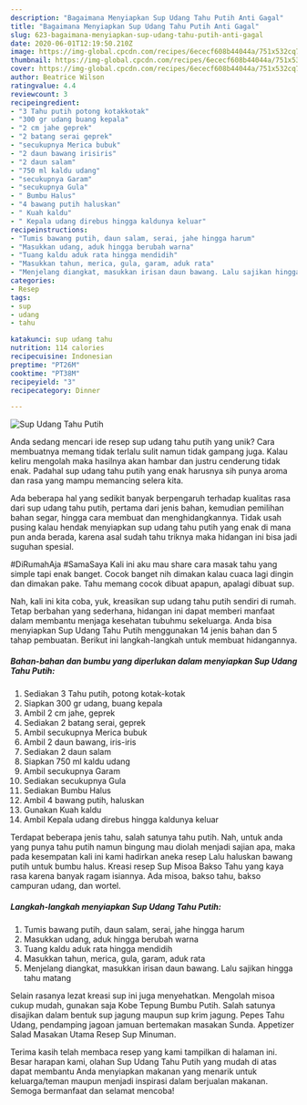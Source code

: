 ```yaml
---
description: "Bagaimana Menyiapkan Sup Udang Tahu Putih Anti Gagal"
title: "Bagaimana Menyiapkan Sup Udang Tahu Putih Anti Gagal"
slug: 623-bagaimana-menyiapkan-sup-udang-tahu-putih-anti-gagal
date: 2020-06-01T12:19:50.210Z
image: https://img-global.cpcdn.com/recipes/6ececf608b44044a/751x532cq70/sup-udang-tahu-putih-foto-resep-utama.jpg
thumbnail: https://img-global.cpcdn.com/recipes/6ececf608b44044a/751x532cq70/sup-udang-tahu-putih-foto-resep-utama.jpg
cover: https://img-global.cpcdn.com/recipes/6ececf608b44044a/751x532cq70/sup-udang-tahu-putih-foto-resep-utama.jpg
author: Beatrice Wilson
ratingvalue: 4.4
reviewcount: 3
recipeingredient:
- "3 Tahu putih potong kotakkotak"
- "300 gr udang buang kepala"
- "2 cm jahe geprek"
- "2 batang serai geprek"
- "secukupnya Merica bubuk"
- "2 daun bawang irisiris"
- "2 daun salam"
- "750 ml kaldu udang"
- "secukupnya Garam"
- "secukupnya Gula"
- " Bumbu Halus"
- "4 bawang putih haluskan"
- " Kuah kaldu"
- " Kepala udang direbus hingga kaldunya keluar"
recipeinstructions:
- "Tumis bawang putih, daun salam, serai, jahe hingga harum"
- "Masukkan udang, aduk hingga berubah warna"
- "Tuang kaldu aduk rata hingga mendidih"
- "Masukkan tahun, merica, gula, garam, aduk rata"
- "Menjelang diangkat, masukkan irisan daun bawang. Lalu sajikan hingga tahu matang"
categories:
- Resep
tags:
- sup
- udang
- tahu

katakunci: sup udang tahu 
nutrition: 114 calories
recipecuisine: Indonesian
preptime: "PT26M"
cooktime: "PT38M"
recipeyield: "3"
recipecategory: Dinner

---
```



![Sup Udang Tahu Putih](https://img-global.cpcdn.com/recipes/6ececf608b44044a/751x532cq70/sup-udang-tahu-putih-foto-resep-utama.jpg)

Anda sedang mencari ide resep sup udang tahu putih yang unik? Cara membuatnya memang tidak terlalu sulit namun tidak gampang juga. Kalau keliru mengolah maka hasilnya akan hambar dan justru cenderung tidak enak. Padahal sup udang tahu putih yang enak harusnya sih punya aroma dan rasa yang mampu memancing selera kita.

Ada beberapa hal yang sedikit banyak berpengaruh terhadap kualitas rasa dari sup udang tahu putih, pertama dari jenis bahan, kemudian pemilihan bahan segar, hingga cara membuat dan menghidangkannya. Tidak usah pusing kalau hendak menyiapkan sup udang tahu putih yang enak di mana pun anda berada, karena asal sudah tahu triknya maka hidangan ini bisa jadi suguhan spesial.

#DiRumahAja #SamaSaya Kali ini aku mau share cara masak tahu yang simple tapi enak banget. Cocok banget nih dimakan kalau cuaca lagi dingin dan dimakan pake. Tahu memang cocok dibuat apapun, apalagi dibuat sup.


Nah, kali ini kita coba, yuk, kreasikan sup udang tahu putih sendiri di rumah. Tetap berbahan yang sederhana, hidangan ini dapat memberi manfaat dalam membantu menjaga kesehatan tubuhmu sekeluarga. Anda bisa menyiapkan Sup Udang Tahu Putih menggunakan 14 jenis bahan dan 5 tahap pembuatan. Berikut ini langkah-langkah untuk membuat hidangannya.

<!--inarticleads1-->

##### Bahan-bahan dan bumbu yang diperlukan dalam menyiapkan Sup Udang Tahu Putih:

1. Sediakan 3 Tahu putih, potong kotak-kotak
1. Siapkan 300 gr udang, buang kepala
1. Ambil 2 cm jahe, geprek
1. Sediakan 2 batang serai, geprek
1. Ambil secukupnya Merica bubuk
1. Ambil 2 daun bawang, iris-iris
1. Sediakan 2 daun salam
1. Siapkan 750 ml kaldu udang
1. Ambil secukupnya Garam
1. Sediakan secukupnya Gula
1. Sediakan  Bumbu Halus
1. Ambil 4 bawang putih, haluskan
1. Gunakan  Kuah kaldu
1. Ambil  Kepala udang direbus hingga kaldunya keluar


Terdapat beberapa jenis tahu, salah satunya tahu putih. Nah, untuk anda yang punya tahu putih namun bingung mau diolah menjadi sajian apa, maka pada kesempatan kali ini kami hadirkan aneka resep Lalu haluskan bawang putih untuk bumbu halus. Kreasi resep Sup Misoa Bakso Tahu yang kaya rasa karena banyak ragam isiannya. Ada misoa, bakso tahu, bakso campuran udang, dan wortel. 

<!--inarticleads2-->

##### Langkah-langkah menyiapkan Sup Udang Tahu Putih:

1. Tumis bawang putih, daun salam, serai, jahe hingga harum
1. Masukkan udang, aduk hingga berubah warna
1. Tuang kaldu aduk rata hingga mendidih
1. Masukkan tahun, merica, gula, garam, aduk rata
1. Menjelang diangkat, masukkan irisan daun bawang. Lalu sajikan hingga tahu matang


Selain rasanya lezat kreasi sup ini juga menyehatkan. Mengolah misoa cukup mudah, gunakan saja Kobe Tepung Bumbu Putih. Salah satunya disajikan dalam bentuk sup jagung maupun sup krim jagung. Pepes Tahu Udang, pendamping jagoan jamuan bertemakan masakan Sunda. Appetizer Salad Masakan Utama Resep Sup Minuman. 

Terima kasih telah membaca resep yang kami tampilkan di halaman ini. Besar harapan kami, olahan Sup Udang Tahu Putih yang mudah di atas dapat membantu Anda menyiapkan makanan yang menarik untuk keluarga/teman maupun menjadi inspirasi dalam berjualan makanan. Semoga bermanfaat dan selamat mencoba!
